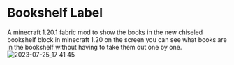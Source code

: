 # Bookshelf  Label
A minecraft 1.20.1 fabric mod to show the books in the new chiseled bookshelf block in minecraft 1.20 on the screen
you can see what books are in the bookshelf without having to take them out one by one.
![2023-07-25_17 41 45](https://github.com/amhassan1/bookshelflabel-template-1.20.1/assets/109044648/2701b03c-4247-464e-bf63-717e4b938e3e)
